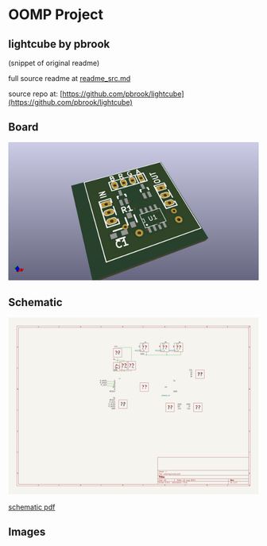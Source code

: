 # OOMP Project  
## lightcube  by pbrook  
  
(snippet of original readme)  
  
  
  full source readme at [readme_src.md](readme_src.md)  
  
source repo at: [https://github.com/pbrook/lightcube](https://github.com/pbrook/lightcube)  
## Board  
  
[![working_3d.png](working_3d_600.png)](working_3d.png)  
## Schematic  
  
[![working_schematic.png](working_schematic_600.png)](working_schematic.png)  
  
[schematic pdf](working_schematic.pdf)  
## Images  
